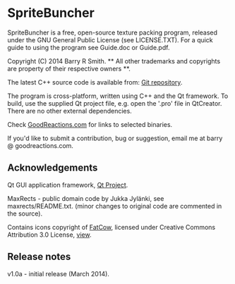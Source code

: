SpriteBuncher
=============

SpriteBuncher is a free, open-source texture packing program, released under the
GNU General Public License (see LICENSE.TXT). For a quick guide to using the
program see Guide.doc or Guide.pdf.

Copyright (C) 2014 Barry R Smith. ** All other trademarks and copyrights are property
of their respective owners **.

The latest C++ source code is available from:
    [Git repository](https://github.com/bazgt/SpriteBuncher).

The program is cross-platform, written using C++ and the Qt framework. To build,
use the supplied Qt project file, e.g. open the '.pro' file in QtCreator. There
are no other external dependencies. 

Check [GoodReactions.com](http://GoodReactions.com) for links to selected binaries.

If you'd like to submit a contribution, bug or suggestion, email me at barry @ 
goodreactions.com.

Acknowledgements
----------------

Qt GUI application framework, [Qt Project](http://qt-project.org).

MaxRects - public domain code by Jukka Jylänki, see maxrects/README.txt.
  (minor changes to original code are commented in the source).

Contains icons copyright of [FatCow](http://www.fatcow.com/), licensed under Creative
Commons Attribution 3.0 License, [view](http://creativecommons.org/licenses/by/3.0/us).

Release notes
-------------

v1.0a - initial release (March 2014).
